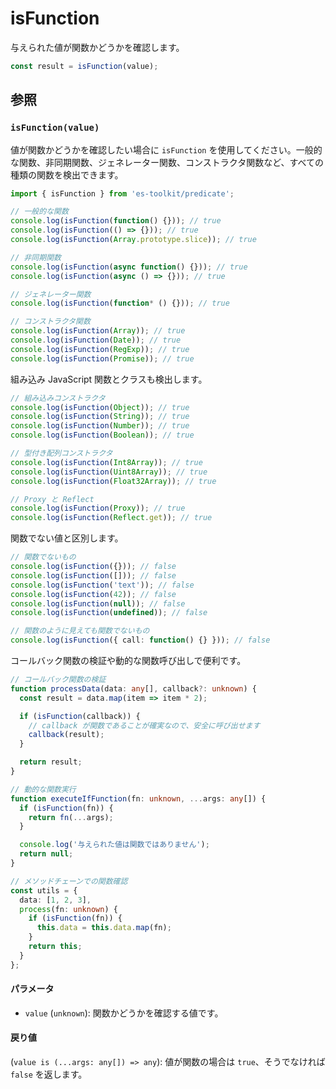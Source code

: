 # isFunction

与えられた値が関数かどうかを確認します。

```typescript
const result = isFunction(value);
```

## 参照

### `isFunction(value)`

値が関数かどうかを確認したい場合に `isFunction` を使用してください。一般的な関数、非同期関数、ジェネレーター関数、コンストラクタ関数など、すべての種類の関数を検出できます。

```typescript
import { isFunction } from 'es-toolkit/predicate';

// 一般的な関数
console.log(isFunction(function() {})); // true
console.log(isFunction(() => {})); // true
console.log(isFunction(Array.prototype.slice)); // true

// 非同期関数
console.log(isFunction(async function() {})); // true
console.log(isFunction(async () => {})); // true

// ジェネレーター関数
console.log(isFunction(function* () {})); // true

// コンストラクタ関数
console.log(isFunction(Array)); // true
console.log(isFunction(Date)); // true
console.log(isFunction(RegExp)); // true
console.log(isFunction(Promise)); // true
```

組み込み JavaScript 関数とクラスも検出します。

```typescript
// 組み込みコンストラクタ
console.log(isFunction(Object)); // true
console.log(isFunction(String)); // true
console.log(isFunction(Number)); // true
console.log(isFunction(Boolean)); // true

// 型付き配列コンストラクタ
console.log(isFunction(Int8Array)); // true
console.log(isFunction(Uint8Array)); // true
console.log(isFunction(Float32Array)); // true

// Proxy と Reflect
console.log(isFunction(Proxy)); // true
console.log(isFunction(Reflect.get)); // true
```

関数でない値と区別します。

```typescript
// 関数でないもの
console.log(isFunction({})); // false
console.log(isFunction([])); // false
console.log(isFunction('text')); // false
console.log(isFunction(42)); // false
console.log(isFunction(null)); // false
console.log(isFunction(undefined)); // false

// 関数のように見えても関数でないもの
console.log(isFunction({ call: function() {} })); // false
```

コールバック関数の検証や動的な関数呼び出しで便利です。

```typescript
// コールバック関数の検証
function processData(data: any[], callback?: unknown) {
  const result = data.map(item => item * 2);

  if (isFunction(callback)) {
    // callback が関数であることが確実なので、安全に呼び出せます
    callback(result);
  }

  return result;
}

// 動的な関数実行
function executeIfFunction(fn: unknown, ...args: any[]) {
  if (isFunction(fn)) {
    return fn(...args);
  }

  console.log('与えられた値は関数ではありません');
  return null;
}

// メソッドチェーンでの関数確認
const utils = {
  data: [1, 2, 3],
  process(fn: unknown) {
    if (isFunction(fn)) {
      this.data = this.data.map(fn);
    }
    return this;
  }
};
```

#### パラメータ

- `value` (`unknown`): 関数かどうかを確認する値です。

#### 戻り値

(`value is (...args: any[]) => any`): 値が関数の場合は `true`、そうでなければ `false` を返します。
